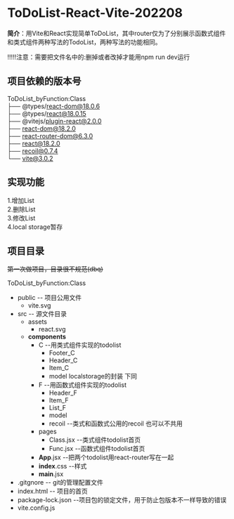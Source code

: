 # ToDoList-React-Vite-202208
**简介**：用Vite和React实现简单ToDoList，其中router仅为了分别展示函数式组件和类式组件两种写法的TodoList，两种写法的功能相同。  
   
!!!!!注意：需要把文件名中的:删掉或者改掉才能用npm run dev运行   
  
## 项目依赖的版本号
ToDoList_byFunction:Class   
├── @types/react-dom@18.0.6    
├── @types/react@18.0.15    
├── @vitejs/plugin-react@2.0.0   
├── react-dom@18.2.0   
├── react-router-dom@6.3.0   
├── react@18.2.0  
├── recoil@0.7.4  
└── vite@3.0.2  
## 实现功能
1.增加List  
2.删除List  
3.修改List  
4.local storage暂存  
## 项目目录
~~第一次做项目，目录很不规范(dbq)~~ 
  
ToDoList_byFunction:Class   
+ public              -- 项目公用文件
  - vite.svg
+ src                -- 源文件目录
  + assets
    + react.svg
  + **components**
    + C  --用类式组件实现的todolist  
      + Footer_C
      + Header_C
      + Item_C
      + model  localstorage的封装 下同  
    + F  --用函数式组件实现的todolist  
      + Header_F
      + Item_F
      + List_F
      + model
      + recoil --类式和函数式公用的recoil 也可以不共用  
    + pages
      + Class.jsx --类式组件todolist首页  
      + Func.jsx  --函数式组件todolist首页
    + **App**.jsx --把两个todolist用react-router写在一起
    + **index**.css --样式
    + **main**.jsx
+ .gitgnore   -- git的管理配置文件
+ index.html   -- 项目的首页
+ package-lock.json  --项目包的锁定文件，用于防止包版本不一样导致的错误
+ vite.config.js  

